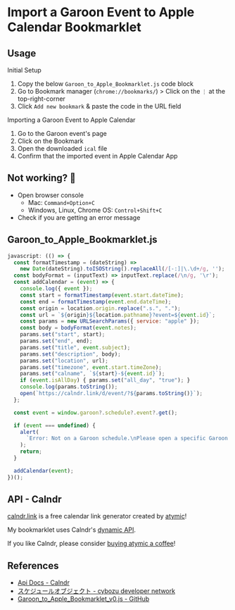 # Import a Garoon Event to Apple Calendar Bookmarklet

## Usage

Initial Setup
1. Copy the below `Garoon_to_Apple_Bookmarklet.js` code block
1. Go to Bookmark manager (`chrome://bookmarks/`) > Click on the `⋮` at the top-right-corner
1. Click `Add new bookmark` & paste the code in the URL field

Importing a Garoon Event to Apple Calendar
1. Go to the Garoon event's page
1. Click on the Bookmark
1. Open the downloaded `ical` file
1. Confirm that the imported event in Apple Calendar App

## Not working? 🤔
* Open browser console
  * Mac: `Command+Option+C`
  * Windows, Linux, Chrome OS: `Control+Shift+C`
* Check if you are getting an error message

## Garoon_to_Apple_Bookmarklet.js

```javascript
javascript: (() => {
  const formatTimestamp = (dateString) =>
    new Date(dateString).toISOString().replaceAll(/[-:]|\.\d+/g, '');
  const bodyFormat = (inputText) => inputText.replace(/\n/g, '\r');
  const addCalendar = (event) => {
    console.log({ event });
    const start = formatTimestamp(event.start.dateTime);
    const end = formatTimestamp(event.end.dateTime);
    const origin = location.origin.replace(".s.", ".");
    const url = `${origin}${location.pathname}?event=${event.id}`;
    const params = new URLSearchParams({ service: "apple" });
    const body = bodyFormat(event.notes);
    params.set("start", start);
    params.set("end", end);
    params.set("title", event.subject);
    params.set("description", body);
    params.set("location", url);
    params.set("timezone", event.start.timeZone);
    params.set("calname", `${start}-${event.id}`);
    if (event.isAllDay) { params.set("all_day", "true"); }
    console.log(params.toString());
    open(`https://calndr.link/d/event/?${params.toString()}`);
  };

  const event = window.garoon?.schedule?.event?.get();

  if (event === undefined) {
    alert(
      `Error: Not on a Garoon schedule.\nPlease open a specific Garoon event.`
    );
    return;
  }

  addCalendar(event);
})();
```

## API - Calndr
[calndr.link](https://calndr.link/) is a free calendar link generator created by [atymic](https://atymic.dev/)!

My bookmarklet uses Calndr's [dynamic API](https://calndr.link/api-docs#dynamic).

If you like Calndr, please consider [buying atymic a coffee](https://ko-fi.com/slashdev)!

## References
* [Api Docs - Calndr](https://calndr.link/api-docs#dynamic)
* [スケジュールオブジェクト - cybozu developer network](https://cybozu.dev/ja/garoon/docs/overview/schedule-object/)
* [Garoon_to_Apple_Bookmarklet_v0.js - GitHub](https://github.com/ahandsel/articles/blob/master/Garoon_to_Apple/Garoon_to_Apple_Bookmarklet_v0.js)
